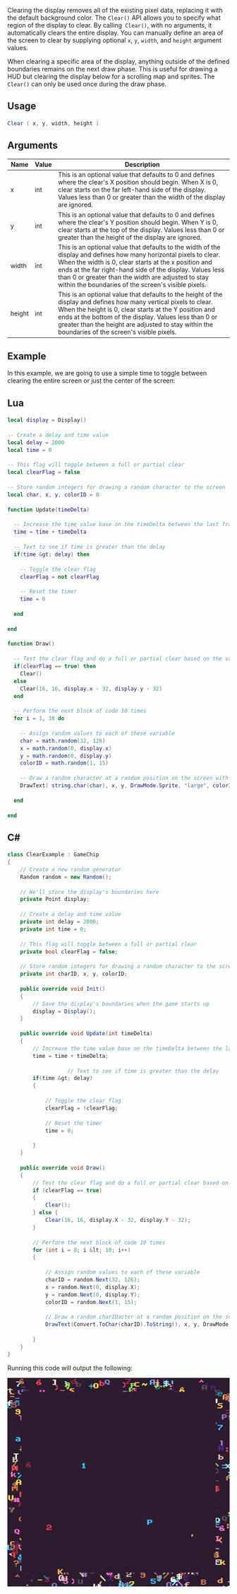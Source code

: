 Clearing the display removes all of the existing pixel data, replacing it with the default background color. The `Clear()` API allows you to specify what region of the display to clear. By calling` Clear()`, with no arguments, it automatically clears the entire display. You can manually define an area of the screen to clear by supplying optional `x`, `y`, `width`, and `height` argument values. 

When clearing a specific area of the display, anything outside of the defined boundaries remains on the next draw phase. This is useful for drawing a HUD but clearing the display below for a scrolling map and sprites. The `Clear()` can only be used once during the draw phase.

## Usage

```csharp
Clear ( x, y, width, height )
```

## Arguments

| Name   | Value | Description                                                                                                                                                                                                                                                                                                                                              |
|--------|-------|----------------------------------------------------------------------------------------------------------------------------------------------------------------------------------------------------------------------------------------------------------------------------------------------------------------------------------------------------------|
| x      | int   | This is an optional value that defaults to 0 and defines where the clear's X position should begin\. When X is 0, clear starts on the far left\-hand side of the display\. Values less than 0 or greater than the width of the display are ignored\.                                                                                                     |
| y      | int   | This is an optional value that defaults to 0 and defines where the clear's Y position should begin\. When Y is 0, clear starts at the top of the display\. Values less than 0 or greater than the height of the display are ignored\.                                                                                                                    |
| width  | int   | This is an optional value that defaults to the width of the display and defines how many horizontal pixels to clear\. When the width is 0, clear starts at the x position and ends at the far right\-hand side of the display\. Values less than 0 or greater than the width are adjusted to stay within the boundaries of the screen's visible pixels\. |
| height | int   | This is an optional value that defaults to the height of the display and defines how many vertical pixels to clear\. When the height is 0, clear starts at the Y position and ends at the bottom of the display\. Values less than 0 or greater than the height are adjusted to stay within the boundaries of the screen's visible pixels\.              |



## Example

In this example, we are going to use a simple time to toggle between clearing the entire screen or just the center of the screen:

## Lua

```lua
local display = Display()

-- Create a delay and time value
local delay = 2000
local time = 0

-- This flag will toggle between a full or partial clear
local clearFlag = false

-- Store random integers for drawing a random character to the screen
local char, x, y, colorID = 0

function Update(timeDelta)

  -- Increase the time value base on the timeDelta between the last frame
  time = time + timeDelta

  -- Text to see if time is greater than the delay
  if(time &gt; delay) then

    -- Toggle the clear flag
    clearFlag = not clearFlag

    -- Reset the timer
    time = 0

  end

end

function Draw()

  -- Test the clear flag and do a full or partial clear based on the value
  if(clearFlag == true) then
    Clear()
  else
    Clear(16, 16, display.x - 32, display.y - 32)
  end

  -- Perform the next block of code 10 times
  for i = 1, 10 do

    -- Assign random values to each of these variable
    char = math.random(32, 126)
    x = math.random(0, display.x)
    y = math.random(0, display.y)
    colorID = math.random(1, 15)

    -- Draw a random character at a random position on the screen with a random color
    DrawText( string.char(char), x, y, DrawMode.Sprite, "large", colorID)

  end

end
```



## C#

```csharp
class ClearExample : GameChip
{
    // Create a new random generator
    Random random = new Random();

    // We'll store the display's boundaries here
    private Point display;
    
    // Create a delay and time value
    private int delay = 2000;
    private int time = 0;

    // This flag will toggle between a full or partial clear
    private bool clearFlag = false;

    // Store random integers for drawing a random character to the screen
    private int charID, x, y, colorID;

    public override void Init()
    {
        // Save the display's boundaries when the game starts up
        display = Display();
    }

    public override void Update(int timeDelta)
    { 
        // Increase the time value base on the timeDelta between the last frame
        time = time + timeDelta;

                   // Text to see if time is greater than the delay
        if(time &gt; delay)
        {

            // Toggle the clear flag
            clearFlag = !clearFlag;

            // Reset the timer
            time = 0;

        }
    }

    public override void Draw()
    { 
        // Test the clear flag and do a full or partial clear based on the value
        if (clearFlag == true)
        {
            Clear();
        } else {
            Clear(16, 16, display.X - 32, display.Y - 32);
        }

        // Perform the next block of code 10 times
        for (int i = 0; i &lt; 10; i++)
        {
         
            // Assign random values to each of these variable
            charID = random.Next(32, 126);
            x = random.Next(0, display.X);
            y = random.Next(0, display.Y);
            colorID = random.Next(1, 15);

            // Draw a random charIDacter at a random position on the screen with a random color
            DrawText(Convert.ToChar(charID).ToString(), x, y, DrawMode.Sprite, "large", colorID);

        }
    }
}
```



Running this code will output the following:

![image alt text](images/ClearOutput_image_0.png)


